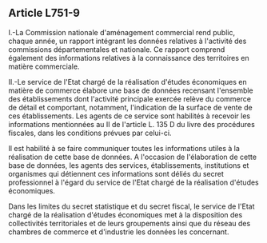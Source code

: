 Article L751-9
----
I.-La Commission nationale d'aménagement commercial rend public, chaque année,
un rapport intégrant les données relatives à l'activité des commissions
départementales et nationale. Ce rapport comprend également des informations
relatives à la connaissance des territoires en matière commerciale.

II.-Le service de l'Etat chargé de la réalisation d'études économiques en
matière de commerce élabore une base de données recensant l'ensemble des
établissements dont l'activité principale exercée relève du commerce de détail
et comportant, notamment, l'indication de la surface de vente de ces
établissements. Les agents de ce service sont habilités à recevoir les
informations mentionnées au II de l'article L. 135 D du livre des procédures
fiscales, dans les conditions prévues par celui-ci.

Il est habilité à se faire communiquer toutes les informations utiles à la
réalisation de cette base de données. A l'occasion de l'élaboration de cette
base de données, les agents des services, établissements, institutions et
organismes qui détiennent ces informations sont déliés du secret professionnel à
l'égard du service de l'Etat chargé de la réalisation d'études économiques.

Dans les limites du secret statistique et du secret fiscal, le service de l'Etat
chargé de la réalisation d'études économiques met à la disposition des
collectivités territoriales et de leurs groupements ainsi que du réseau des
chambres de commerce et d'industrie les données les concernant.
